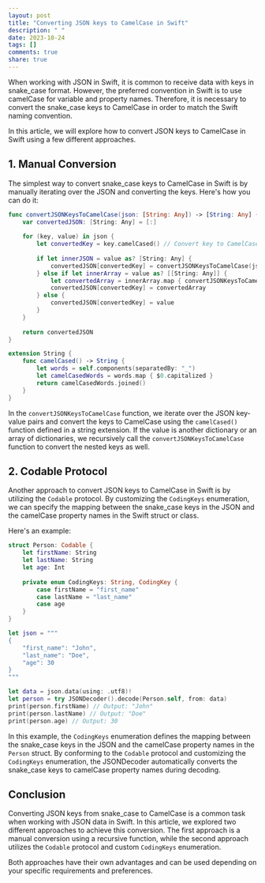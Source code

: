 ```yaml
---
layout: post
title: "Converting JSON keys to CamelCase in Swift"
description: " "
date: 2023-10-24
tags: []
comments: true
share: true
---
```


When working with JSON in Swift, it is common to receive data with keys in snake_case format. However, the preferred convention in Swift is to use camelCase for variable and property names. Therefore, it is necessary to convert the snake_case keys to CamelCase in order to match the Swift naming convention.

In this article, we will explore how to convert JSON keys to CamelCase in Swift using a few different approaches.

## 1. Manual Conversion

The simplest way to convert snake_case keys to CamelCase in Swift is by manually iterating over the JSON and converting the keys. Here's how you can do it:

```swift
func convertJSONKeysToCamelCase(json: [String: Any]) -> [String: Any] {
    var convertedJSON: [String: Any] = [:]
    
    for (key, value) in json {
        let convertedKey = key.camelCased() // Convert key to CamelCase
        
        if let innerJSON = value as? [String: Any] {
            convertedJSON[convertedKey] = convertJSONKeysToCamelCase(json: innerJSON)
        } else if let innerArray = value as? [[String: Any]] {
            let convertedArray = innerArray.map { convertJSONKeysToCamelCase(json: $0) }
            convertedJSON[convertedKey] = convertedArray
        } else {
            convertedJSON[convertedKey] = value
        }
    }
    
    return convertedJSON
}

extension String {
    func camelCased() -> String {
        let words = self.components(separatedBy: "_")
        let camelCasedWords = words.map { $0.capitalized }
        return camelCasedWords.joined()
    }
}
```

In the `convertJSONKeysToCamelCase` function, we iterate over the JSON key-value pairs and convert the keys to CamelCase using the `camelCased()` function defined in a string extension. If the value is another dictionary or an array of dictionaries, we recursively call the `convertJSONKeysToCamelCase` function to convert the nested keys as well.

## 2. Codable Protocol

Another approach to convert JSON keys to CamelCase in Swift is by utilizing the `Codable` protocol. By customizing the `CodingKeys` enumeration, we can specify the mapping between the snake_case keys in the JSON and the camelCase property names in the Swift struct or class.

Here's an example:

```swift
struct Person: Codable {
    let firstName: String
    let lastName: String
    let age: Int
    
    private enum CodingKeys: String, CodingKey {
        case firstName = "first_name"
        case lastName = "last_name"
        case age
    }
}

let json = """
{
    "first_name": "John",
    "last_name": "Doe",
    "age": 30
}
"""

let data = json.data(using: .utf8)!
let person = try JSONDecoder().decode(Person.self, from: data)
print(person.firstName) // Output: "John"
print(person.lastName) // Output: "Doe"
print(person.age) // Output: 30
```

In this example, the `CodingKeys` enumeration defines the mapping between the snake_case keys in the JSON and the camelCase property names in the `Person` struct. By conforming to the `Codable` protocol and customizing the `CodingKeys` enumeration, the JSONDecoder automatically converts the snake_case keys to camelCase property names during decoding.

## Conclusion

Converting JSON keys from snake_case to CamelCase is a common task when working with JSON data in Swift. In this article, we explored two different approaches to achieve this conversion. The first approach is a manual conversion using a recursive function, while the second approach utilizes the `Codable` protocol and custom `CodingKeys` enumeration. 

Both approaches have their own advantages and can be used depending on your specific requirements and preferences.